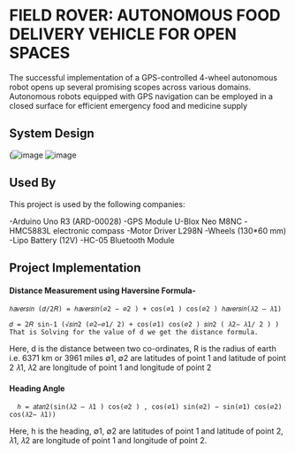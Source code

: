 # FIELD ROVER: AUTONOMOUS FOOD DELIVERY VEHICLE FOR OPEN SPACES

The successful implementation of a GPS-controlled 4-wheel autonomous robot opens up several promising scopes across various domains. Autonomous robots equipped with GPS navigation can be employed in a closed surface for efficient emergency food and medicine supply
## System Design

(![image](https://github.com/sunzidulislam/Autonomous-CAR-System-project-/assets/60359567/bb462654-4530-4a67-8d2f-fc3a1c9a0dc7)
![image](https://github.com/sunzidulislam/Autonomous-CAR-System-project-/assets/60359567/c899c367-e31d-475c-a2aa-10d883bd754b)

## Used By

This project is used by the following companies:

  -Arduino Uno R3 (ARD-00028)
  -GPS Module U-Blox Neo M8NC
  -HMC5883L electronic compass
  -Motor Driver L298N
  -Wheels (130*60 mm)
  -Lipo Battery (12V)
  -HC-05 Bluetooth Module

## Project Implementation

#### Distance Measurement using Haversine Formula-
    ℎ𝑎𝑣𝑒𝑟𝑠𝑖𝑛 (𝑑/2𝑅) = ℎ𝑎𝑣𝑒𝑟𝑠𝑖𝑛(∅2 − ∅2 ) + cos(∅1 ) cos(∅2 ) ℎ𝑎𝑣𝑒𝑟𝑠𝑖𝑛(𝜆2 – 𝜆1) 

    𝑑 = 2𝑅 sin-1 (√𝑠𝑖𝑛2 (∅2−∅1/ 2) + cos(∅1) cos(∅2 ) 𝑠𝑖𝑛2 ( 𝜆2− 𝜆1/ 2 ) ) 
    That is Solving for the value of d we get the distance formula.
Here,
  d is the distance between two co-ordinates, 
  R is the radius of earth i.e. 6371 km or 3961 miles
  ∅1, ∅2 are latitudes of point 1 and latitude of point 2 
  𝜆1, 𝜆2 are longitude of point 1 and longitude of point 2 

#### Heading Angle
      ℎ = 𝑎𝑡𝑎𝑛2(sin(𝜆2 – 𝜆1 ) cos(∅2 ) , cos(∅1) sin(∅2) − sin(∅1) cos(∅2) cos(𝜆2− 𝜆1))
Here, h is the heading, 
                   ∅1, ∅2 are latitudes of point 1 and latitude of point 2,
                  𝜆1, 𝜆2 are longitude of point 1 and longitude of point 2. 









